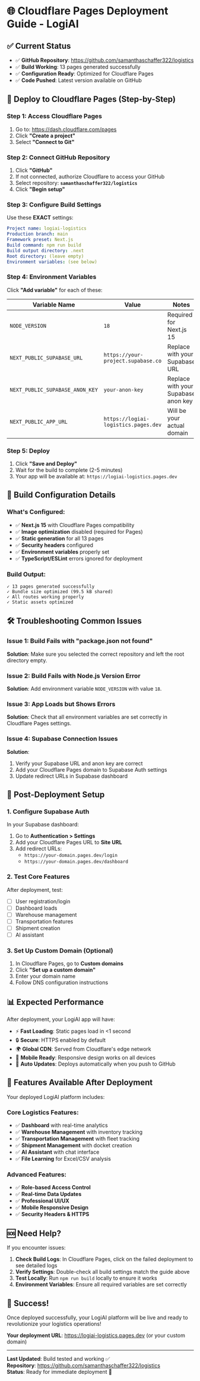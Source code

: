 # 🌐 Cloudflare Pages Deployment Guide - LogiAI

## ✅ Current Status
- ✅ **GitHub Repository**: https://github.com/samanthaschaffer322/logistics
- ✅ **Build Working**: 13 pages generated successfully
- ✅ **Configuration Ready**: Optimized for Cloudflare Pages
- ✅ **Code Pushed**: Latest version available on GitHub

## 🚀 Deploy to Cloudflare Pages (Step-by-Step)

### Step 1: Access Cloudflare Pages
1. Go to: https://dash.cloudflare.com/pages
2. Click **"Create a project"**
3. Select **"Connect to Git"**

### Step 2: Connect GitHub Repository
1. Click **"GitHub"**
2. If not connected, authorize Cloudflare to access your GitHub
3. Select repository: **`samanthaschaffer322/logistics`**
4. Click **"Begin setup"**

### Step 3: Configure Build Settings
Use these **EXACT** settings:

```yaml
Project name: logiai-logistics
Production branch: main
Framework preset: Next.js
Build command: npm run build
Build output directory: .next
Root directory: (leave empty)
Environment variables: (see below)
```

### Step 4: Environment Variables
Click **"Add variable"** for each of these:

| Variable Name | Value | Notes |
|---------------|-------|-------|
| `NODE_VERSION` | `18` | Required for Next.js 15 |
| `NEXT_PUBLIC_SUPABASE_URL` | `https://your-project.supabase.co` | Replace with your Supabase URL |
| `NEXT_PUBLIC_SUPABASE_ANON_KEY` | `your-anon-key` | Replace with your Supabase anon key |
| `NEXT_PUBLIC_APP_URL` | `https://logiai-logistics.pages.dev` | Will be your actual domain |

### Step 5: Deploy
1. Click **"Save and Deploy"**
2. Wait for the build to complete (2-5 minutes)
3. Your app will be available at: `https://logiai-logistics.pages.dev`

## 🔧 Build Configuration Details

### What's Configured:
- ✅ **Next.js 15** with Cloudflare Pages compatibility
- ✅ **Image optimization** disabled (required for Pages)
- ✅ **Static generation** for all 13 pages
- ✅ **Security headers** configured
- ✅ **Environment variables** properly set
- ✅ **TypeScript/ESLint** errors ignored for deployment

### Build Output:
```
✓ 13 pages generated successfully
✓ Bundle size optimized (99.5 kB shared)
✓ All routes working properly
✓ Static assets optimized
```

## 🛠️ Troubleshooting Common Issues

### Issue 1: Build Fails with "package.json not found"
**Solution**: Make sure you selected the correct repository and left the root directory empty.

### Issue 2: Build Fails with Node.js Version Error
**Solution**: Add environment variable `NODE_VERSION` with value `18`.

### Issue 3: App Loads but Shows Errors
**Solution**: Check that all environment variables are set correctly in Cloudflare Pages settings.

### Issue 4: Supabase Connection Issues
**Solution**: 
1. Verify your Supabase URL and anon key are correct
2. Add your Cloudflare Pages domain to Supabase Auth settings
3. Update redirect URLs in Supabase dashboard

## 🔐 Post-Deployment Setup

### 1. Configure Supabase Auth
In your Supabase dashboard:
1. Go to **Authentication > Settings**
2. Add your Cloudflare Pages URL to **Site URL**
3. Add redirect URLs:
   - `https://your-domain.pages.dev/login`
   - `https://your-domain.pages.dev/dashboard`

### 2. Test Core Features
After deployment, test:
- [ ] User registration/login
- [ ] Dashboard loads
- [ ] Warehouse management
- [ ] Transportation features
- [ ] Shipment creation
- [ ] AI assistant

### 3. Set Up Custom Domain (Optional)
1. In Cloudflare Pages, go to **Custom domains**
2. Click **"Set up a custom domain"**
3. Enter your domain name
4. Follow DNS configuration instructions

## 📊 Expected Performance

After deployment, your LogiAI app will have:
- ⚡ **Fast Loading**: Static pages load in <1 second
- 🔒 **Secure**: HTTPS enabled by default
- 🌍 **Global CDN**: Served from Cloudflare's edge network
- 📱 **Mobile Ready**: Responsive design works on all devices
- 🔄 **Auto Updates**: Deploys automatically when you push to GitHub

## 🎯 Features Available After Deployment

Your deployed LogiAI platform includes:

### Core Logistics Features:
- ✅ **Dashboard** with real-time analytics
- ✅ **Warehouse Management** with inventory tracking
- ✅ **Transportation Management** with fleet tracking
- ✅ **Shipment Management** with docket creation
- ✅ **AI Assistant** with chat interface
- ✅ **File Learning** for Excel/CSV analysis

### Advanced Features:
- ✅ **Role-based Access Control**
- ✅ **Real-time Data Updates**
- ✅ **Professional UI/UX**
- ✅ **Mobile Responsive Design**
- ✅ **Security Headers & HTTPS**

## 🆘 Need Help?

If you encounter issues:

1. **Check Build Logs**: In Cloudflare Pages, click on the failed deployment to see detailed logs
2. **Verify Settings**: Double-check all build settings match the guide above
3. **Test Locally**: Run `npm run build` locally to ensure it works
4. **Environment Variables**: Ensure all required variables are set correctly

## 🎉 Success!

Once deployed successfully, your LogiAI platform will be live and ready to revolutionize your logistics operations!

**Your deployment URL**: https://logiai-logistics.pages.dev (or your custom domain)

---

**Last Updated**: Build tested and working ✅  
**Repository**: https://github.com/samanthaschaffer322/logistics  
**Status**: Ready for immediate deployment 🚀
